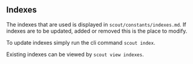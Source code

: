 ## Indexes

The indexes that are used is displayed in `scout/constants/indexes.md`. If indexes are to be updated, added or removed this is the place to modify.

To update indexes simply run the cli command `scout index`.

Existing indexes can be viewed by `scout view indexes`.